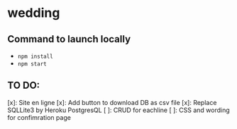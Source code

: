 # wedding

## Command to launch locally

- `npm install`
- `npm start`

## TO DO:

[x]: Site en ligne
[x]: Add button to download DB as csv file
[x]: Replace SQLLite3 by Heroku PostgresQL
[ ]: CRUD for eachline
[ ]: CSS and wording for confimration page
